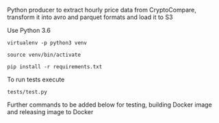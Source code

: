 Python producer to extract hourly price data from CryptoCompare, transform it into avro and parquet formats and load it to S3


Use Python 3.6
```
virtualenv -p python3 venv

source venv/bin/activate

pip install -r requirements.txt
```

To run tests execute
```
tests/test.py

```

Further commands to be added below for testing, building Docker image and releasing image to Docker
```


```
